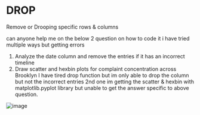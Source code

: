 # DROP
Remove or Drooping specific rows &amp; columns

can anyone help me on the below 2 question on how to code it i have tried multiple ways but getting errors
 1. Analyze the date column and remove the entries if it has an incorrect timeline
 2. Draw scatter and hexbin plots for complaint concentration across Brooklyn
I have tired drop function but im only able to drop the column but not the incorrect entries
2nd one im getting the scatter & hexbin with matplotlib.pyplot library but unable to get the answer specific to above question.


![image](https://user-images.githubusercontent.com/116726422/200008873-093086ca-fcc6-447f-80f4-176089fd9b52.png)
